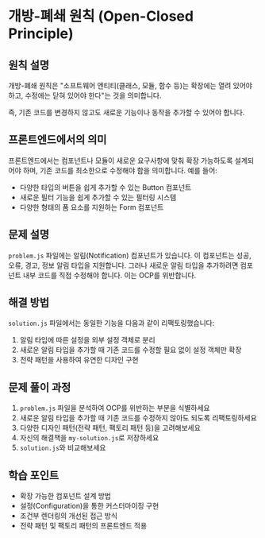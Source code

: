 # 개방-폐쇄 원칙 (Open-Closed Principle)

## 원칙 설명
개방-폐쇄 원칙은 "소프트웨어 엔티티(클래스, 모듈, 함수 등)는 확장에는 열려 있어야 하고, 수정에는 닫혀 있어야 한다"는 것을 의미합니다. 

즉, 기존 코드를 변경하지 않고도 새로운 기능이나 동작을 추가할 수 있어야 합니다.

## 프론트엔드에서의 의미
프론트엔드에서는 컴포넌트나 모듈이 새로운 요구사항에 맞춰 확장 가능하도록 설계되어야 하며, 기존 코드를 최소한으로 수정해야 함을 의미합니다. 예를 들어:
- 다양한 타입의 버튼을 쉽게 추가할 수 있는 Button 컴포넌트
- 새로운 필터 기능을 쉽게 추가할 수 있는 필터링 시스템
- 다양한 형태의 폼 요소를 지원하는 Form 컴포넌트

## 문제 설명
`problem.js` 파일에는 알림(Notification) 컴포넌트가 있습니다. 이 컴포넌트는 성공, 오류, 경고, 정보 알림 타입을 지원합니다. 그러나 새로운 알림 타입을 추가하려면 컴포넌트 내부 코드를 직접 수정해야 합니다. 이는 OCP를 위반합니다.

## 해결 방법
`solution.js` 파일에서는 동일한 기능을 다음과 같이 리팩토링했습니다:
1. 알림 타입에 따른 설정을 외부 설정 객체로 분리
2. 새로운 알림 타입을 추가할 때 기존 코드를 수정할 필요 없이 설정 객체만 확장
3. 전략 패턴을 사용하여 유연한 디자인 구현

## 문제 풀이 과정
1. `problem.js` 파일을 분석하여 OCP를 위반하는 부분을 식별하세요
2. 새로운 알림 타입을 추가할 때 기존 코드를 수정하지 않아도 되도록 리팩토링하세요
3. 다양한 디자인 패턴(전략 패턴, 팩토리 패턴 등)을 고려해보세요
4. 자신의 해결책을 `my-solution.js`로 저장하세요
5. `solution.js`와 비교해보세요

## 학습 포인트
- 확장 가능한 컴포넌트 설계 방법
- 설정(Configuration)을 통한 커스터마이징 구현
- 조건부 렌더링의 개선된 접근 방식
- 전략 패턴 및 팩토리 패턴의 프론트엔드 적용
